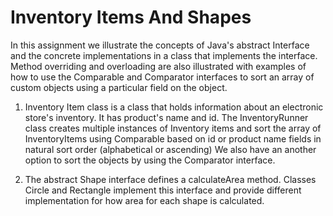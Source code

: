 # Inventory Items And Shapes

In this assignment we illustrate the concepts of Java's abstract Interface and the concrete implementations in a class that implements the interface.
Method overriding and overloading are also illustrated with examples of how to use the Comparable and Comparator interfaces to sort an array of custom objects using a particular field on the object.

1. Inventory Item class is a class that holds information about an electronic  store's inventory. It has product's name and id. The InventoryRunner class creates multiple instances of Inventory items and sort the array of InventoryItems using Comparable based on id or product name fields in natural sort order (alphabetical or ascending)
We also have an another option to sort the objects by using the Comparator interface.

2. The abstract Shape interface defines a calculateArea method. Classes Circle and Rectangle implement this interface and provide different implementation for how area for each shape is calculated.
 


